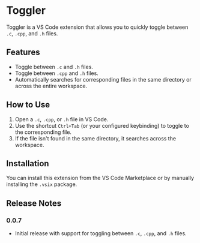 # Toggler

Toggler is a VS Code extension that allows you to quickly toggle between `.c`, `.cpp`, and `.h` files.

## Features

- Toggle between `.c` and `.h` files.
- Toggle between `.cpp` and `.h` files.
- Automatically searches for corresponding files in the same directory or across the entire workspace.

## How to Use

1. Open a `.c`, `.cpp`, or `.h` file in VS Code.
2. Use the shortcut `Ctrl+Tab` (or your configured keybinding) to toggle to the corresponding file.
3. If the file isn't found in the same directory, it searches across the workspace.

## Installation

You can install this extension from the VS Code Marketplace or by manually installing the `.vsix` package.

## Release Notes

### 0.0.7
- Initial release with support for toggling between `.c`, `.cpp`, and `.h` files.
